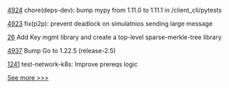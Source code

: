 
[4924](https://github.com/hyperledger/iroha/pull/4924) chore(deps-dev): bump mypy from 1.11.0 to 1.11.1 in /client_cli/pytests

[4923](https://github.com/hyperledger/iroha/pull/4923) fix(p2p): prevent deadlock on simulatnios sending large message

[26](https://github.com/hyperledger-labs/zeto/pull/26) Add Key mgmt library and create a top-level sparse-merkle-tree library

[4937](https://github.com/hyperledger/fabric/pull/4937) Bump Go to 1.22.5 (release-2.5)

[1241](https://github.com/hyperledger/fabric-samples/pull/1241) test-network-k8s: Improve prereqs logic


[See more >>>](https://start-here.hyperledger.org/pull-requests)
